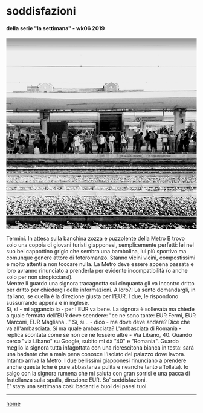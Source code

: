 # soddisfazioni  

#### della serie "la settimana" - wk06 2019  
![](/interarete112.png "Roma Ostiense - binario 2")   

Termini. In attesa sulla banchina zozza e puzzolente della Metro B trovo solo una coppia di giovani turisti giapponesi, semplicemente perfetti: lei nel suo bel cappottino grigio che sembra una bambolina, lui più sportivo ma comunque genere attore di fotoromanzo. Stanno vicini vicini, compostissimi e molto attenti a non toccare nulla. La Metro deve essere appena passata e loro avranno rinunciato a prenderla per evidente incompatibilità (o anche solo per non stropicciarsi).  
Mentre li guardo una signora tracagnotta sui cinquanta gli va incontro dritto per dritto per chiedergli delle informazioni. A loro?! La sento domandargli, in italiano, se quella è la direzione giusta per l'EUR. I due, le rispondono sussurrando appena e in inglese.  
Sì, sì - mi aggancio io - per l'EUR va bene. La signora è sollevata ma chiede a quale fermata dell'EUR deve scendere: "ce ne sono tante: EUR Fermi, EUR Marconi, EUR Magliana..." Sì, sì... - dico - ma dove deve andare? Dice che va all'ambasciata. Sì ma quale ambasciata? L'ambasciata di Romania - replica scontata come se non ce ne fossero altre - Via Libano, 40. Quando cerco "via Libano" su Google, subito mi dà "40" e "Romania". Guardo meglio la signora tutta infagottata con una ricrescitona bianca in testa: sarà una badante che a mala pena conosce l'isolato del palazzo dove lavora. Intanto arriva la Metro. I due bellissimi giapponesi rinunciano a prendere anche questa (che è pure abbastanza pulita e neanche tanto affollata). Io salgo con la signora rumena che mi saluta con gran sorrisi e una pacca di fratellanza sulla spalla, direzione EUR. So' soddisfazioni.   
E' stata una settimana così: badanti e buoi dei paesi tuoi.  

---    
[home](/interarete.md)     